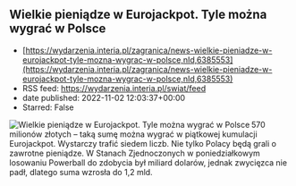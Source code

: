 ## Wielkie pieniądze w Eurojackpot. Tyle można wygrać w Polsce
 - [https://wydarzenia.interia.pl/zagranica/news-wielkie-pieniadze-w-eurojackpot-tyle-mozna-wygrac-w-polsce,nId,6385553](https://wydarzenia.interia.pl/zagranica/news-wielkie-pieniadze-w-eurojackpot-tyle-mozna-wygrac-w-polsce,nId,6385553)
 - RSS feed: https://wydarzenia.interia.pl/swiat/feed
 - date published: 2022-11-02 12:03:37+00:00
 - Starred: False

<p><a href="https://wydarzenia.interia.pl/zagranica/news-wielkie-pieniadze-w-eurojackpot-tyle-mozna-wygrac-w-polsce,nId,6385553"><img align="left" alt="Wielkie pieniądze w Eurojackpot. Tyle można wygrać w Polsce" src="https://i.iplsc.com/wielkie-pieniadze-w-eurojackpot-tyle-mozna-wygrac-w-polsce/000DAWTWCSYFA5V0-C321.jpg" /></a>570 milionów złotych – taką sumę można wygrać w piątkowej kumulacji Eurojackpot. Wystarczy trafić siedem liczb. Nie tylko Polacy będą grali o zawrotne pieniądze. W Stanach Zjednoczonych w poniedziałkowym losowaniu Powerball do zdobycia był miliard dolarów, jednak zwycięzca nie padł, dlatego suma wzrosła do 1,2 mld. </p><br clear="all" />

